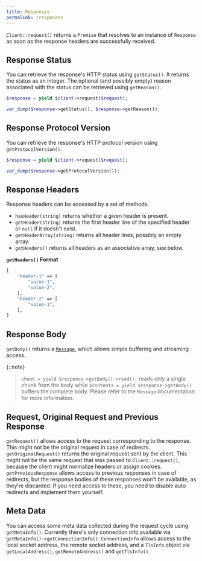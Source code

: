 ```yaml
---
title: Responses
permalink: /responses
---
```

`Client::request()` returns a `Promise` that resolves to an instance of `Response` as soon as the response headers are successfully received.

## Response Status

You can retrieve the response's HTTP status using `getStatus()`. It returns the status as an integer. The optional (and possibly empty) reason associated with the status can be retrieved using `getReason()`.

```php
$response = yield $client->request($request);

var_dump($response->getStatus(), $response->getReason());
```

## Response Protocol Version

You can retrieve the response's HTTP protocol version using `getProtocolVersion()`.

```php
$response = yield $client->request($request);

var_dump($response->getProtocolVersion());
```

## Response Headers

Response headers can be accessed by a set of methods.

 * `hasHeader(string)` returns whether a given header is present.
 * `getHeader(string)` returns the first header line of the specified header or `null` if it doesn't exist.
 * `getHeaderArray(string)` returns all header lines, possibly an empty array.
 * `getHeaders()` returns all headers as an associative array, see below.

**`getHeaders()` Format**

```php
[
    "header-1" => [
        "value-1",
        "value-2",
    ],
    "header-2" => [
        "value-1",
    ],
]
```

## Response Body

`getBody()` returns a [`Message`](https://amphp.org/byte-stream/message), which allows simple buffering and streaming access.

{:.note}
> `chunk = yield $response->getBody()->read();` reads only a single chunk from the body while `$contents = yield $response->getBody()` buffers the complete body. Please refer to the `Message` documentation for more information.

## Request, Original Request and Previous Response

`getRequest()` allows access to the request corresponding to the response. This might not be the original request in case of redirects. `getOriginalRequest()` returns the original request sent by the client. This might not be the same request that was passed to `Client::request()`, because the client might normalize headers or assign cookies. `getPreviousResponse` allows access to previous responses in case of redirects, but the response bodies of these responses won't be available, as they're discarded. If you need access to these, you need to disable auto redirects and implement them yourself.

## Meta Data

You can access some meta data collected during the request cycle using `getMetaInfo()`. Currently there's only connection info available via `getMetaInfo()->getConnectionInfo()`. `ConnectionInfo` allows access to the local socket address, the remote socket address, and a `TlsInfo` object via `getLocalAddress()`, `getRemoteAddress()` and `getTlsInfo()`.
